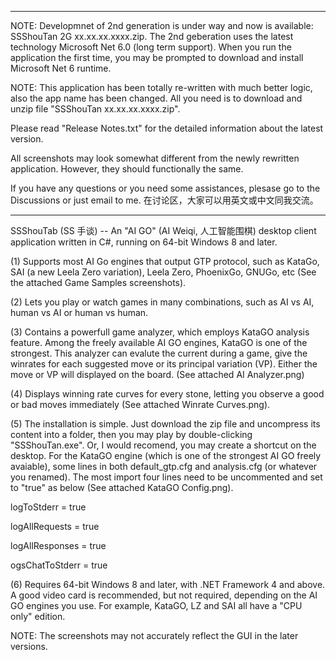 ****************************************************************************************************
NOTE: Developmnet of 2nd generation is under way and now is available: SSShouTan 2G xx.xx.xx.xxxx.zip.
The 2nd geberation uses the latest technology Microsoft Net 6.0 (long term support). When you run the application the first time, you  may be prompted to download and install Microsoft Net 6 runtime.

NOTE: This application has been totally re-written with much better logic, also the app name
has been changed. All you need is to download and unzip file "SSShouTan xx.xx.xx.xxxx.zip".

Please read "Release Notes.txt" for the detailed information about the latest version.

All screenshots may look somewhat different from the newly rewritten application. However, they
should functionally the same.

If you have any questions or you need some assistances, plesase go to the Discussions or just email
to me. 在讨论区，大家可以用英文或中文同我交流。
****************************************************************************************************

SSShouTab (SS 手谈) -- An "AI GO" (AI Weiqi, 人工智能围棋) desktop client application written in C#, running on 64-bit Windows 8 and later.

(1) Supports most AI Go engines that output GTP protocol, such as KataGo, SAI (a new Leela Zero variation), Leela Zero, PhoenixGo, GNUGo, etc (See the attached Game Samples screenshots).

(2) Lets you play or watch games in many combinations, such as AI vs AI, human vs AI or human vs human.

(3) Contains a powerfull game analyzer, which employs KataGO analysis feature. Among the freely available AI GO engines, KataGO is one of the strongest. This analyzer can evalute the current during a game, give the winrates for each suggested move or its principal variation (VP). Either the move or VP will displayed on the board. (See attached AI Analyzer.png)

(4) Displays winning rate curves for every stone, letting you observe a good or bad moves immediately (See attached Winrate Curves.png).

(5) The installation is simple. Just download the zip file and uncompress its content into a folder, then you may play by double-clicking "SSShouTan.exe". Or, I would recomend, you may create a shortcut on the desktop. For the KataGO engine (which is one of the strongest AI GO freely avaiable), some lines in both default_gtp.cfg and analysis.cfg (or whatever you renamed). The most import four lines need to be uncommented and set to "true" as below (See attached KataGO Config.png).

  logToStderr = true
  
  logAllRequests = true
  
  logAllResponses = true
  
  ogsChatToStderr = true
  
(6) Requires 64-bit Windows 8 and later, with .NET Framework 4 and above. A good video card is recommended, but not required, depending on the AI GO engines you use. For example, KataGO, LZ and SAI all have a "CPU only" edition.


NOTE: The screenshots may not accurately reflect the GUI in the later versions.
